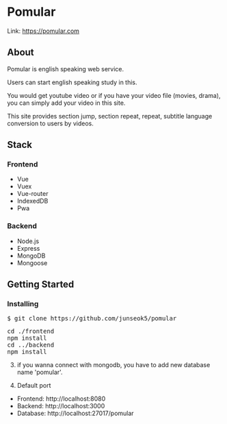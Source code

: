 Pomular
=======
Link: https://pomular.com

## About
Pomular is english speaking web service.

Users can start english speaking study in this.

You would get youtube video or if you have your video file (movies, drama), you can simply add your video in this site.

This site provides section jump, section repeat, repeat, subtitle language conversion to users by videos.

## Stack
### Frontend
* Vue
* Vuex
* Vue-router
* IndexedDB
* Pwa

### Backend
* Node.js
* Express
* MongoDB
* Mongoose

## Getting Started
### Installing

<pre>
$ git clone https://github.com/junseok5/pomular
</pre>

<pre>
cd ./frontend
npm install
cd ../backend
npm install
</pre>

3. if you wanna connect with mongodb, you have to add new database name 'pomular'.

4. Default port
* Frontend: http://localhost:8080
* Backend: http://localhost:3000
* Database: http://localhost:27017/pomular

